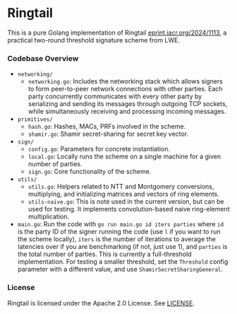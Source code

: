 # Ringtail

This is a pure Golang implementation of Ringtail [eprint.iacr.org/2024/1113](https://eprint.iacr.org/2024/1113), a practical two-round threshold signature scheme from LWE.

### Codebase Overview
- `networking/`
    - `networking.go`: Includes the networking stack which allows signers to form peer-to-peer network connections with other parties. Each party concurrently communicates with every other party by serializing and sending its messages through outgoing TCP sockets, while simultaneously receiving and processing incoming messages.
- `primitives/`
    - `hash.go`: Hashes, MACs, PRFs involved in the scheme.
    - `shamir.go`: Shamir secret-sharing for secret key vector.
- `sign/`
    - `config.go`: Parameters for concrete instantiation.
    - `local.go`: Locally runs the scheme on a single machine for a given number of parties.
    - `sign.go`: Core functionality of the scheme.
- `utils/`
    - `utils.go`: Helpers related to NTT and Montgomery conversions, multiplying, and initializing matrices and vectors of ring elements.
    - `utils-naive.go`: This is note used in the current version, but can be used for testing. It implements convolution-based naive ring-element multiplication.
- `main.go`: Run the code with `go run main.go id iters parties` where `id` is the party ID of the signer running the code (use `l` if you want to run the scheme locally), `iters` is the number of iterations to average the latencies over if you are benchmarking (if not, just use 1), and `parties` is the total number of parties. This is currently a full-threshold implementation. For testing a smaller threshold, set the `Threshold` config parameter with a different value, and use `ShamirSecretSharingGeneral`.

### License

Ringtail is licensed under the Apache 2.0 License. See [LICENSE](https://github.com/luxfi/ringtail/blob/main/LICENSE).
